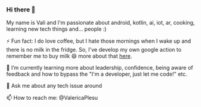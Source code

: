 ### Hi there 👋

<!--
**valericaplesu/valericaplesu** is a ✨ _special_ ✨ repository because its `README.md` (this file) appears on your GitHub profile. -->

My name is Vali and I'm passionate about android, kotlin, ai, iot, ar, cooking, learning new tech things and... people :) 

⚡ Fun fact: I do love coffee, but I hate those mornings when I wake up and there is no milk in the fridge. So, I've develop my own google action to remember me to buy milk 😄 more about that [here](https://dev.to/valericaplesu/developing-for-the-future-32pc).

🌱 I’m currently learning more about leadership, confidence, being aware of feedback and how to bypass the "I'm a developer, just let me code!" etc.

💬 Ask me about any tech issue around

📫 How to reach me: @ValericaPlesu
